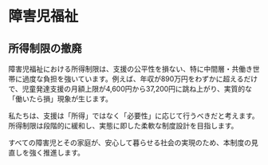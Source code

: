 # 障害児福祉

## 所得制限の撤廃

障害児福祉における所得制限は、支援の公平性を損ない、特に中間層・共働き世帯に過度な負担を強いています。例えば、年収が890万円をわずかに超えるだけで、児童発達支援の月額上限が4,600円から37,200円に跳ね上がり、実質的な「働いたら損」現象が生じます。

私たちは、支援は「所得」ではなく「必要性」に応じて行うべきだと考えます。所得制限は段階的に緩和し、実態に即した柔軟な制度設計を目指します。

すべての障害児とその家庭が、安心して暮らせる社会の実現のため、本制度の見直しを強く推進します。
